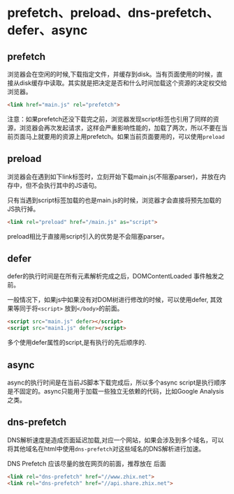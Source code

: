# prefetch、preload、dns-prefetch、defer、async

## prefetch

浏览器会在空闲的时候,下载指定文件，并缓存到disk。当有页面使用的时候，直接从disk缓存中读取。其实就是把决定是否和什么时间加载这个资源的决定权交给浏览器。

```html
<link href="main.js" rel="prefetch">
```

注意：如果prefetch还没下载完之前，浏览器发现script标签也引用了同样的资源，浏览器会再次发起请求，这样会严重影响性能的，加载了两次，所以不要在当前页面马上就要用的资源上用prefetch。如果当前页面要用的，可以使用`preload`

## preload

浏览器会在遇到如下link标签时，立刻开始下载main.js(不阻塞parser)，并放在内存中，但不会执行其中的JS语句。

只有当遇到script标签加载的也是main.js的时候，浏览器才会直接将预先加载的JS执行掉。

```html
<link rel="preload" href="/main.js" as="script">
```

preload相比于直接用script引入的优势是不会阻塞parser。

## defer

defer的执行时间是在所有元素解析完成之后，DOMContentLoaded 事件触发之前。

一般情况下，如果js中如果没有对DOM树进行修改的时候，可以使用defer, 其效果等同于将`<script>`
放到`</body>`的前面。

```html
<script src="main.js" defer></script>
<script src="main1.js" defer></script>
```

多个使用defer属性的script,是有执行的先后顺序的.

## async

async的执行时间是在当前JS脚本下载完成后，所以多个async script是执行顺序是不固定的。async只能用于加载一些独立无依赖的代码，比如Google Analysis之类。

## dns-prefetch

DNS解析速度是造成页面延迟加载,对应一个网站，如果会涉及到多个域名，可以将其他域名在html中使用`dns-prefetch`对这些域名的DNS解析进行加速。

DNS Prefetch 应该尽量的放在网页的前面，推荐放在 <meta charset="UTF-8"> 后面

```html
<link rel="dns-prefetch" href="//www.zhix.net">
<link rel="dns-prefetch" href="//api.share.zhix.net">
```
